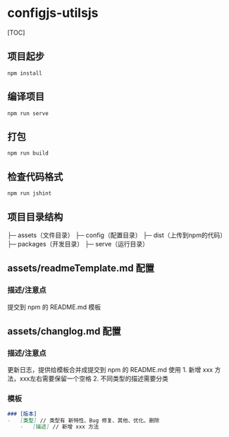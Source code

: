 # configjs-utilsjs

[TOC]

## 项目起步
```
npm install
```

## 编译项目
```
npm run serve
```

## 打包
```
npm run build
```

## 检查代码格式
```
npm run jshint
```

## 项目目录结构
├─ assets（文件目录）
├─ config（配置目录）
├─ dist（上传到npm的代码）
├─ packages（开发目录）
├─ serve（运行目录）

## assets/readmeTemplate.md 配置
### 描述/注意点
提交到 npm 的 README.md 模板

## assets/changlog.md 配置
### 描述/注意点
更新日志，提供给模板合并成提交到 npm 的 README.md 使用
    1. 新增 xxx 方法，xxx左右需要保留一个空格
    2. 不同类型的描述需要分类

### 模板
``` markdown
### [版本]
-   [类型] // 类型有 新特性、Bug 修复、其他、优化、删除
    -   [描述] // 新增 xxx 方法
```
